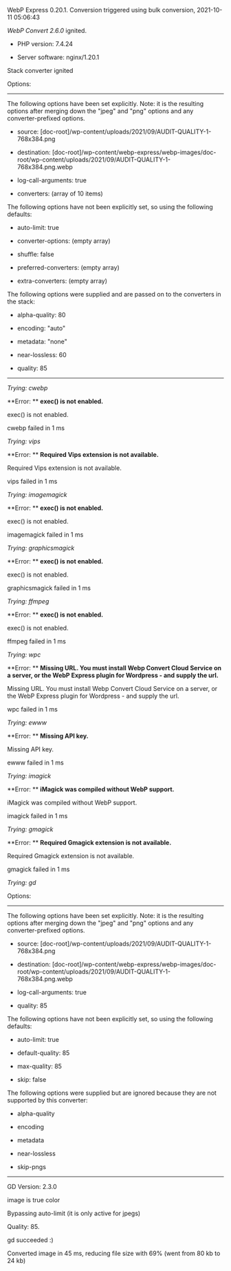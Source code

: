 WebP Express 0.20.1. Conversion triggered using bulk conversion, 2021-10-11 05:06:43

*WebP Convert 2.6.0*  ignited.
- PHP version: 7.4.24
- Server software: nginx/1.20.1

Stack converter ignited

Options:
------------
The following options have been set explicitly. Note: it is the resulting options after merging down the "jpeg" and "png" options and any converter-prefixed options.
- source: [doc-root]/wp-content/uploads/2021/09/AUDIT-QUALITY-1-768x384.png
- destination: [doc-root]/wp-content/webp-express/webp-images/doc-root/wp-content/uploads/2021/09/AUDIT-QUALITY-1-768x384.png.webp
- log-call-arguments: true
- converters: (array of 10 items)

The following options have not been explicitly set, so using the following defaults:
- auto-limit: true
- converter-options: (empty array)
- shuffle: false
- preferred-converters: (empty array)
- extra-converters: (empty array)

The following options were supplied and are passed on to the converters in the stack:
- alpha-quality: 80
- encoding: "auto"
- metadata: "none"
- near-lossless: 60
- quality: 85
------------


*Trying: cwebp* 

**Error: ** **exec() is not enabled.** 
exec() is not enabled.
cwebp failed in 1 ms

*Trying: vips* 

**Error: ** **Required Vips extension is not available.** 
Required Vips extension is not available.
vips failed in 1 ms

*Trying: imagemagick* 

**Error: ** **exec() is not enabled.** 
exec() is not enabled.
imagemagick failed in 1 ms

*Trying: graphicsmagick* 

**Error: ** **exec() is not enabled.** 
exec() is not enabled.
graphicsmagick failed in 1 ms

*Trying: ffmpeg* 

**Error: ** **exec() is not enabled.** 
exec() is not enabled.
ffmpeg failed in 1 ms

*Trying: wpc* 

**Error: ** **Missing URL. You must install Webp Convert Cloud Service on a server, or the WebP Express plugin for Wordpress - and supply the url.** 
Missing URL. You must install Webp Convert Cloud Service on a server, or the WebP Express plugin for Wordpress - and supply the url.
wpc failed in 1 ms

*Trying: ewww* 

**Error: ** **Missing API key.** 
Missing API key.
ewww failed in 1 ms

*Trying: imagick* 

**Error: ** **iMagick was compiled without WebP support.** 
iMagick was compiled without WebP support.
imagick failed in 1 ms

*Trying: gmagick* 

**Error: ** **Required Gmagick extension is not available.** 
Required Gmagick extension is not available.
gmagick failed in 1 ms

*Trying: gd* 

Options:
------------
The following options have been set explicitly. Note: it is the resulting options after merging down the "jpeg" and "png" options and any converter-prefixed options.
- source: [doc-root]/wp-content/uploads/2021/09/AUDIT-QUALITY-1-768x384.png
- destination: [doc-root]/wp-content/webp-express/webp-images/doc-root/wp-content/uploads/2021/09/AUDIT-QUALITY-1-768x384.png.webp
- log-call-arguments: true
- quality: 85

The following options have not been explicitly set, so using the following defaults:
- auto-limit: true
- default-quality: 85
- max-quality: 85
- skip: false

The following options were supplied but are ignored because they are not supported by this converter:
- alpha-quality
- encoding
- metadata
- near-lossless
- skip-pngs
------------

GD Version: 2.3.0
image is true color
Bypassing auto-limit (it is only active for jpegs)
Quality: 85. 
gd succeeded :)

Converted image in 45 ms, reducing file size with 69% (went from 80 kb to 24 kb)
